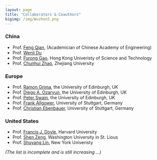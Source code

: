 ```yaml
---
layout: page
title: "Collaborators & Coauthors"
bigimg: /img/Wuzhen5.png
---
```

### China
* Prof. [Feng Qian](http://cise.ecust.edu.cn/7763/list.htm), (Academician of Chinese Academy of Engineering)
* Prof. [Wenli Du](http://cise.ecust.edu.cn/2016/1020/c7783a56928/page.htm)
* Prof. [Furong Gao](https://cbe.ust.hk/cgi-bin/facultydetails.php?people_email=kefgao), Hong Kong Univeristy of Science and Technology
* Prof. [Chunhui Zhao](http://mypage.zju.edu.cn/chhzhao), Zhejiang University

### Europe
* Prof. [Ramon Grima](http://grimagroup.bio.ed.ac.uk/ramongrima.html), the University of Edinburgh, UK
* Prof. [Diego A. Ozaryun](http://homepages.inf.ed.ac.uk/doyarzun/), the University of Edinburgh, UK
* Prof. [Peter Swain](http://swainlab.bio.ed.ac.uk), the University of Edinburgh, UK
* Prof. [Frank Allgower](https://www.ist.uni-stuttgart.de/institute/team/Allgoewer-00006/), University of Stuttgart, Germany
* Prof. [Christian Ebenbauer](https://www.ist.uni-stuttgart.de/institute/team/Ebenbauer-00002/), University of Stuttgart, Germany

### United States
* Prof. [Francis J. Doyle](https://www.seas.harvard.edu/directory/frankdoyle), Harvard University
* Prof. [Shen Zeng](https://engineering.wustl.edu/Profiles/Pages/Shen-Zeng.aspx), Washington University in St. Lious
* Prof. [Shuyang Lin](https://cims.nyu.edu/~sling/), New York Univeristy

_(The list is incomplete and is still increasing ...)_
